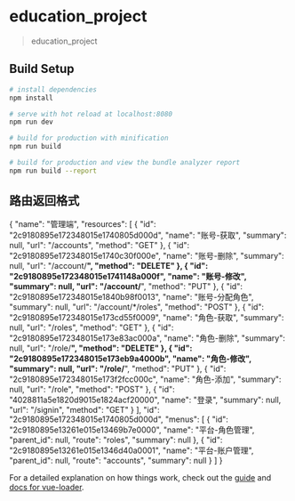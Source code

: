 # education_project

> education_project

## Build Setup

``` bash
# install dependencies
npm install

# serve with hot reload at localhost:8080
npm run dev

# build for production with minification
npm run build

# build for production and view the bundle analyzer report
npm run build --report
```
## 路由返回格式

{
  "name": "管理端",
  "resources": [
    {
      "id": "2c9180895e172348015e1740805d000d",
      "name": "账号-获取",
      "summary": null,
      "url": "/accounts",
      "method": "GET"
    },
    {
      "id": "2c9180895e172348015e1740c30f000e",
      "name": "账号-删除",
      "summary": null,
      "url": "/account/**",
      "method": "DELETE"
    },
    {
      "id": "2c9180895e172348015e1741148a000f",
      "name": "账号-修改",
      "summary": null,
      "url": "/account/**",
      "method": "PUT"
    },
    {
      "id": "2c9180895e172348015e1840b98f0013",
      "name": "账号-分配角色",
      "summary": null,
      "url": "/account/*/roles",
      "method": "POST"
    },
    {
      "id": "2c9180895e172348015e173cd55f0009",
      "name": "角色-获取",
      "summary": null,
      "url": "/roles",
      "method": "GET"
    },
    {
      "id": "2c9180895e172348015e173e83ac000a",
      "name": "角色-删除",
      "summary": null,
      "url": "/role/**",
      "method": "DELETE"
    },
    {
      "id": "2c9180895e172348015e173eb9a4000b",
      "name": "角色-修改",
      "summary": null,
      "url": "/role/**",
      "method": "PUT"
    },
    {
      "id": "2c9180895e172348015e173f2fcc000c",
      "name": "角色-添加",
      "summary": null,
      "url": "/role",
      "method": "POST"
    },
    {
      "id": "4028811a5e1820d9015e1824acf20000",
      "name": "登录",
      "summary": null,
      "url": "/signin",
      "method": "GET"
    }
  ],
  "id": "2c9180895e172348015e1740805d000d",
  "menus": [
    {
      "id": "2c9180895e13261e015e13469b7e0000",
      "name": "平台-角色管理",
      "parent_id": null,
      "route": "roles",
      "summary": null
    },
    {
      "id": "2c9180895e13261e015e1346d40a0001",
      "name": "平台-账户管理",
      "parent_id": null,
      "route": "accounts",
      "summary": null
    }
  ]
}

For a detailed explanation on how things work, check out the [guide](http://vuejs-templates.github.io/webpack/) and [docs for vue-loader](http://vuejs.github.io/vue-loader).
